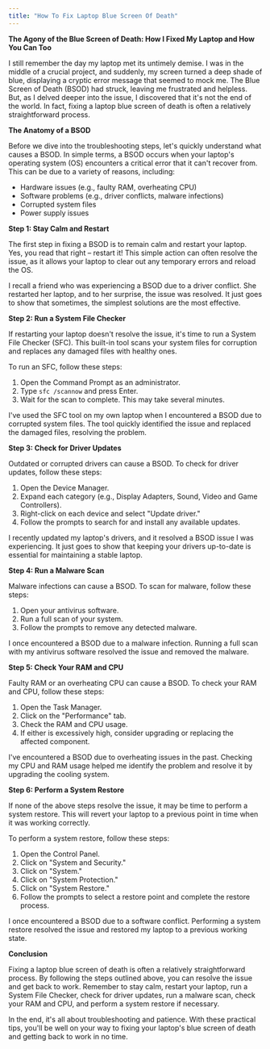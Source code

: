 ```yaml
---
title: "How To Fix Laptop Blue Screen Of Death"
---
```


**The Agony of the Blue Screen of Death: How I Fixed My Laptop and How You Can Too**

I still remember the day my laptop met its untimely demise. I was in the middle of a crucial project, and suddenly, my screen turned a deep shade of blue, displaying a cryptic error message that seemed to mock me. The Blue Screen of Death (BSOD) had struck, leaving me frustrated and helpless. But, as I delved deeper into the issue, I discovered that it's not the end of the world. In fact, fixing a laptop blue screen of death is often a relatively straightforward process.

**The Anatomy of a BSOD**

Before we dive into the troubleshooting steps, let's quickly understand what causes a BSOD. In simple terms, a BSOD occurs when your laptop's operating system (OS) encounters a critical error that it can't recover from. This can be due to a variety of reasons, including:

*   Hardware issues (e.g., faulty RAM, overheating CPU)
*   Software problems (e.g., driver conflicts, malware infections)
*   Corrupted system files
*   Power supply issues

**Step 1: Stay Calm and Restart**

The first step in fixing a BSOD is to remain calm and restart your laptop. Yes, you read that right – restart it! This simple action can often resolve the issue, as it allows your laptop to clear out any temporary errors and reload the OS.

I recall a friend who was experiencing a BSOD due to a driver conflict. She restarted her laptop, and to her surprise, the issue was resolved. It just goes to show that sometimes, the simplest solutions are the most effective.

**Step 2: Run a System File Checker**

If restarting your laptop doesn't resolve the issue, it's time to run a System File Checker (SFC). This built-in tool scans your system files for corruption and replaces any damaged files with healthy ones.

To run an SFC, follow these steps:

1.  Open the Command Prompt as an administrator.
2.  Type `sfc /scannow` and press Enter.
3.  Wait for the scan to complete. This may take several minutes.

I've used the SFC tool on my own laptop when I encountered a BSOD due to corrupted system files. The tool quickly identified the issue and replaced the damaged files, resolving the problem.

**Step 3: Check for Driver Updates**

Outdated or corrupted drivers can cause a BSOD. To check for driver updates, follow these steps:

1.  Open the Device Manager.
2.  Expand each category (e.g., Display Adapters, Sound, Video and Game Controllers).
3.  Right-click on each device and select "Update driver."
4.  Follow the prompts to search for and install any available updates.

I recently updated my laptop's drivers, and it resolved a BSOD issue I was experiencing. It just goes to show that keeping your drivers up-to-date is essential for maintaining a stable laptop.

**Step 4: Run a Malware Scan**

Malware infections can cause a BSOD. To scan for malware, follow these steps:

1.  Open your antivirus software.
2.  Run a full scan of your system.
3.  Follow the prompts to remove any detected malware.

I once encountered a BSOD due to a malware infection. Running a full scan with my antivirus software resolved the issue and removed the malware.

**Step 5: Check Your RAM and CPU**

Faulty RAM or an overheating CPU can cause a BSOD. To check your RAM and CPU, follow these steps:

1.  Open the Task Manager.
2.  Click on the "Performance" tab.
3.  Check the RAM and CPU usage.
4.  If either is excessively high, consider upgrading or replacing the affected component.

I've encountered a BSOD due to overheating issues in the past. Checking my CPU and RAM usage helped me identify the problem and resolve it by upgrading the cooling system.

**Step 6: Perform a System Restore**

If none of the above steps resolve the issue, it may be time to perform a system restore. This will revert your laptop to a previous point in time when it was working correctly.

To perform a system restore, follow these steps:

1.  Open the Control Panel.
2.  Click on "System and Security."
3.  Click on "System."
4.  Click on "System Protection."
5.  Click on "System Restore."
6.  Follow the prompts to select a restore point and complete the restore process.

I once encountered a BSOD due to a software conflict. Performing a system restore resolved the issue and restored my laptop to a previous working state.

**Conclusion**

Fixing a laptop blue screen of death is often a relatively straightforward process. By following the steps outlined above, you can resolve the issue and get back to work. Remember to stay calm, restart your laptop, run a System File Checker, check for driver updates, run a malware scan, check your RAM and CPU, and perform a system restore if necessary.

In the end, it's all about troubleshooting and patience. With these practical tips, you'll be well on your way to fixing your laptop's blue screen of death and getting back to work in no time.
